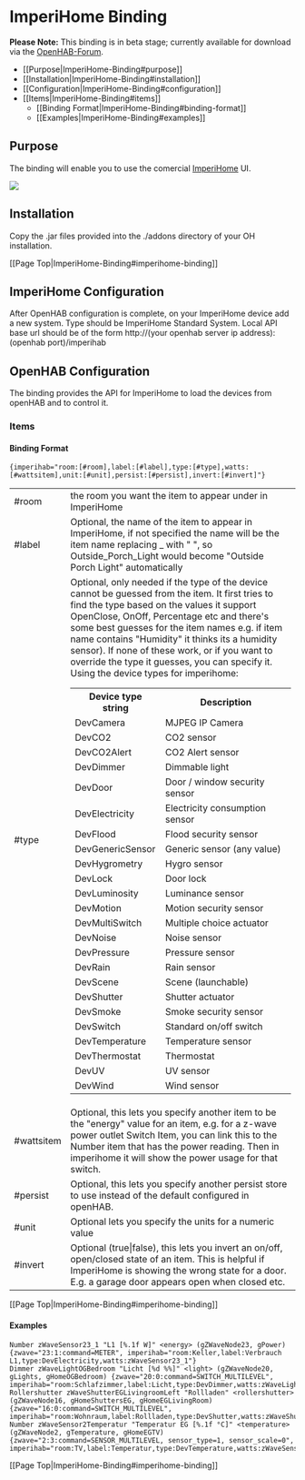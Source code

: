 # ImperiHome Binding

**Please Note:** 
This binding is in beta stage; currently available for download via the [OpenHAB-Forum](https://groups.google.com/d/msg/openhab/TWrvCd1fens/mO83ymI772sJ).

 * [[Purpose|ImperiHome-Binding#purpose]]
 * [[Installation|ImperiHome-Binding#installation]]
 * [[Configuration|ImperiHome-Binding#configuration]]
  * [[Items|ImperiHome-Binding#items]]
    * [[Binding Format|ImperiHome-Binding#binding-format]]
    * [[Examples|ImperiHome-Binding#examples]]

## Purpose

The binding will enable you to use the comercial [ImperiHome](http://www.imperihome.com/) UI.

![](http://www.imperihome.com/wp-content/main-screens.png)

## Installation
Copy the .jar files provided into the ./addons directory of your OH installation.

[[Page Top|ImperiHome-Binding#imperihome-binding]]

## ImperiHome Configuration

After OpenHAB configuration is complete, on your ImperiHome device add a new system.  Type should be ImperiHome Standard System.  Local API base url should be of the form http://(your openhab server ip address):(openhab port)/imperihab

## OpenHAB Configuration
The binding provides the API for ImperiHome to load the devices from openHAB and to control it.

### Items
#### Binding Format
```
{imperihab="room:[#room],label:[#label],type:[#type],watts:[#wattsitem],unit:[#unit],persist:[#persist],invert:[#invert]"}
```
<table>
  <tr><td>#room</td><td>the room you want the item to appear under in ImperiHome</td></tr>
  <tr><td>#label</td><td>Optional, the name of the item to appear in ImperiHome, if not specified the name will be the item name replacing _ with " ", so Outside_Porch_Light would become "Outside Porch Light" automatically</td></tr>
  <tr><td>#type</td><td>Optional, only needed if the type of the device cannot be guessed from the item.  It first tries to find the type based on the values it support OpenClose, OnOff, Percentage etc and there's some best guesses for the item names e.g. if item name contains "Humidity" it thinks its a humidity sensor).  If none of these work, or if you want to override the type it guesses, you can specify it.  Using the device types for imperihome: 
<table>
  <tr><th>Device type string</th><th>Description</th></tr>
  <tr><td>DevCamera</td><td>MJPEG IP Camera</td></tr>
  <tr><td>DevCO2</td><td>CO2 sensor</td></tr>
  <tr><td>DevCO2Alert</td><td>CO2 Alert sensor</td></tr>
  <tr><td>DevDimmer</td><td>Dimmable light</td></tr>
  <tr><td>DevDoor</td><td>Door / window security sensor</td></tr>
  <tr><td>DevElectricity</td><td>Electricity consumption sensor</td></tr>
  <tr><td>DevFlood</td><td>Flood security sensor</td></tr>
  <tr><td>DevGenericSensor</td><td>Generic sensor (any value)</td></tr>
  <tr><td>DevHygrometry</td><td>Hygro sensor</td></tr>
  <tr><td>DevLock</td><td>Door lock</td></tr>
  <tr><td>DevLuminosity</td><td>Luminance sensor</td></tr>
  <tr><td>DevMotion</td><td>Motion security sensor</td></tr>
  <tr><td>DevMultiSwitch</td><td>Multiple choice actuator</td></tr>
  <tr><td>DevNoise</td><td>Noise sensor</td></tr>
  <tr><td>DevPressure</td><td>Pressure sensor</td></tr>
  <tr><td>DevRain</td><td>Rain sensor</td></tr>
  <tr><td>DevScene</td><td>Scene (launchable)</td></tr>
  <tr><td>DevShutter</td><td>Shutter actuator</td></tr>
  <tr><td>DevSmoke</td><td>Smoke security sensor</td></tr>
  <tr><td>DevSwitch</td><td>Standard on/off switch</td></tr>
  <tr><td>DevTemperature</td><td>Temperature sensor</td></tr>
  <tr><td>DevThermostat</td><td>Thermostat</td></tr>
  <tr><td>DevUV</td><td>UV sensor</td></tr>
  <tr><td>DevWind</td><td>Wind sensor</td></tr>
</table>
</td></tr>
  <tr><td>#wattsitem</td><td>Optional, this lets you specify another item to be the "energy" value for an item, e.g. for a z-wave power outlet Switch Item, you can link this to the Number item that has the power reading.  Then in imperihome it will show the power usage for that switch.</td></tr>
  <tr><td>#persist</td><td>Optional, this lets you specify another persist store to use instead of the default configured in openHAB.</td></tr>
  <tr><td>#unit</td><td>Optional lets you specify the units for a numeric value</td></tr>
  <tr><td>#invert</td><td>Optional (true|false), this lets you invert an on/off, open/closed state of an item.  This is helpful if ImperiHome is showing the wrong state for a door.  E.g. a garage door appears open when closed etc. </td></tr>
</table>

[[Page Top|ImperiHome-Binding#imperihome-binding]]

#### Examples
```
Number zWaveSensor23_1 "L1 [%.1f W]" <energy> (gZWaveNode23, gPower) {zwave="23:1:command=METER", imperihab="room:Keller,label:Verbrauch L1,type:DevElectricity,watts:zWaveSensor23_1"}
Dimmer zWaveLightOGBedroom "Licht [%d %%]" <light> (gZWaveNode20, gLights, gHomeOGBedroom) {zwave="20:0:command=SWITCH_MULTILEVEL", imperihab="room:Schlafzimmer,label:Licht,type:DevDimmer,watts:zWaveLightOGBedroom"}
Rollershutter zWaveShutterEGLivingroomLeft "Rollladen" <rollershutter> (gZWaveNode16, gHomeShuttersEG, gHomeEGLivingRoom) {zwave="16:0:command=SWITCH_MULTILEVEL", imperihab="room:Wohnraum,label:Rollladen,type:DevShutter,watts:zWaveShutterEGLivingroomLeft"}
Number zWaveSensor2Temperatur "Temperatur EG [%.1f °C]" <temperature> (gZWaveNode2, gTemperature, gHomeEGTV) {zwave="2:3:command=SENSOR_MULTILEVEL, sensor_type=1, sensor_scale=0", imperihab="room:TV,label:Temperatur,type:DevTemperature,watts:zWaveSensor2Temperatur"} 
```
[[Page Top|ImperiHome-Binding#imperihome-binding]]
